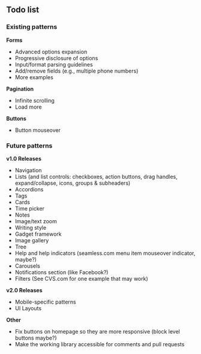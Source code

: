 ## Todo list

### Existing patterns
__Forms__
- Advanced options expansion
- Progressive disclosure of options
- Input/format parsing guidelines
- Add/remove fields (e.g., multiple phone numbers)
- More examples

__Pagination__
- Infinite scrolling
- Load more

__Buttons__
- Button mouseover

### Future patterns
__v1.0 Releases__
- Navigation
- Lists (and list controls: checkboxes, action buttons, drag handles, expand/collapse, icons, groups & subheaders)
- Accordions
- Tags
- Cards
- Time picker
- Notes
- Image/text zoom
- Writing style
- Gadget framework
- Image gallery
- Tree
- Help and help indicators (seamless.com menu item mouseover indicator, maybe?)
- Carousels
- Notifications section (like Facebook?)
- Filters (See CVS.com for one example that may work)

__v2.0 Releases__
- Mobile-specific patterns
- UI Layouts

__Other__
- Fix buttons on homepage so they are more responsive (block level buttons maybe?)
- Make the working library accessible for comments and pull requests
